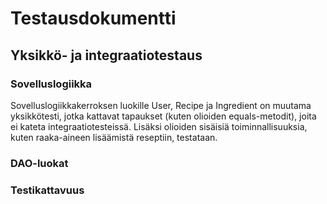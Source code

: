 # Testausdokumentti

## Yksikkö- ja integraatiotestaus

### Sovelluslogiikka



Sovelluslogiikkakerroksen luokille User, Recipe ja Ingredient on muutama yksikkötesti, jotka kattavat tapaukset (kuten olioiden equals-metodit), joita ei kateta integraatiotesteissä. Lisäksi olioiden sisäisiä toiminnallisuuksia, kuten raaka-aineen lisäämistä reseptiin, testataan. 

### DAO-luokat

### Testikattavuus

